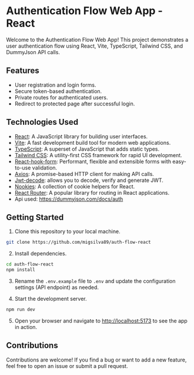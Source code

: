 # Authentication Flow Web App - React

Welcome to the Authentication Flow Web App! This project demonstrates a user authentication flow using React, Vite, TypeScript, Tailwind CSS, and DummyJson API calls.

## Features

- User registration and login forms.
- Secure token-based authentication.
- Private routes for authenticated users.
- Redirect to protected page after successful login.

## Technologies Used

- [React](https://react.dev/): A JavaScript library for building user interfaces.
- [Vite](https://vitejs.dev/): A fast development build tool for modern web applications.
- [TypeScript](https://www.typescriptlang.org/): A superset of JavaScript that adds static types.
- [Tailwind CSS](https://tailwindcss.com/): A utility-first CSS framework for rapid UI development.
- [React-hook-form](https://www.react-hook-form.com/): Performant, flexible and extensible forms with easy-to-use validation.
- [Axios](https://www.npmjs.com/package/axios): A promise-based HTTP client for making API calls.
- [Jwt-decode](https://jwt.io/): allows you to decode, verify and generate JWT.
- [Nookies](https://www.npmjs.com/package/nookies): A collection of cookie helpers for React.
- [React Router](https://reactrouter.com/en/main): A popular library for routing in React applications.
- Api used: https://dummyjson.com/docs/auth

## Getting Started

1. Clone this repository to your local machine.

```bash
git clone https://github.com/migsilva89/auth-flow-react
```

2. Install dependencies.

```bash
cd auth-flow-react
npm install
```

3. Rename the `.env.example` file to `.env` and update the configuration settings (API endpoint) as needed.

4. Start the development server.

```bash
npm run dev
```

5. Open your browser and navigate to [http://localhost:5173](http://localhost:5173) to see the app in action.

## Contributions

Contributions are welcome! If you find a bug or want to add a new feature, feel free to open an issue or submit a pull request.

